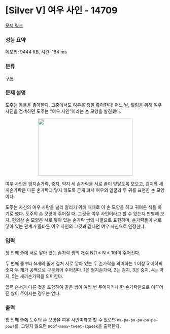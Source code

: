 # [Silver V] 여우 사인 - 14709 

[문제 링크](https://www.acmicpc.net/problem/14709) 

### 성능 요약

메모리: 9444 KB, 시간: 164 ms

### 분류

구현

### 문제 설명

<p>도주는 동물을 좋아한다. 그중에서도 여우를 정말 좋아한다! 어느 날, 힐링을 위해 여우 사진을 검색하던 도주는 “여우 사인”이라는 손 모양을 발견했다.</p>

<p style="text-align:center"><img alt="" src="https://onlinejudgeimages.s3-ap-northeast-1.amazonaws.com/problem/14709/fox-sign.png" style="height:180px; width:298px"></p>

<p>여우 사인은 엄지손가락, 중지, 약지 세 손가락을 서로 끝이 맞닿도록 모으고, 검지와 새끼손가락은 다른 손가락과 닿지 않도록 곧게 펴서 여우의 얼굴과 두 귀를 표현한 손 모양이다.</p>

<p>도주는 자신의 여우 사랑을 널리 알리기 위해 때때로 이 손 모양을 하고 귀여운 척을 하기로 했다. 도주의 손 모양이 주어질 때, 그것을 여우 사인이라고 할 수 있는지 판별해 보자. 편의상 손 모양은 서로 닿아 있는 손가락 쌍의 나열으로 표현하며, 손가락들이 서로 닿아 있는 관계가 올바른 여우 사인의 그것과 같다면 여우 사인으로 인정한다.</p>

### 입력 

 <p>첫 번째 줄에 서로 닿아 있는 손가락 쌍의 개수 N(1 ≤ N ≤ 10)이 주어진다.</p>

<p>두 번째 줄부터 N개의 줄에 걸쳐 서로 닿아 있는 두 손가락을 의미하는 1 이상 5 이하의 숫자 두 개가 공백으로 구분되어 주어진다. 1은 엄지손가락, 2는 검지, 3은 중지, 4는 약지, 5는 새끼손가락을 의미한다.</p>

<p>입력 순서가 다른 것을 포함하여 같은 쌍이 여러 번 주어지거나 한 손가락만으로 이루어진 쌍이 주어지는 경우는 없다.</p>

### 출력 

 <p>첫 번째 줄에 도주의 손 모양을 여우 사인이라고 할 수 있으면 <code>Wa-pa-pa-pa-pa-pa-pow!</code>를, 그렇지 않으면 <code>Woof-meow-tweet-squeek</code>을 출력한다.</p>

